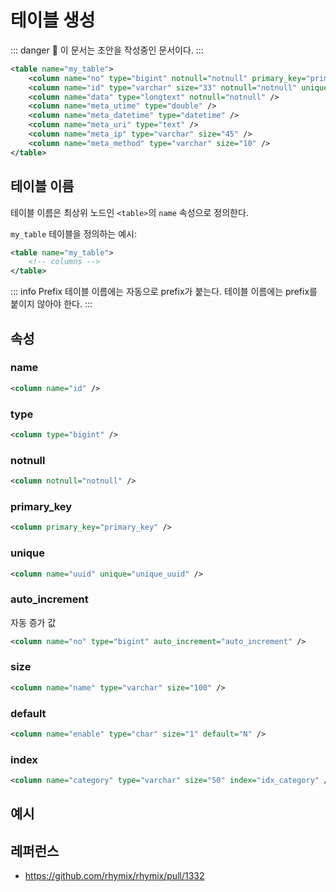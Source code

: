 # 테이블 생성

::: danger
🚧 이 문서는 초안을 작성중인 문서이다.
:::

```xml
<table name="my_table">
    <column name="no" type="bigint" notnull="notnull" primary_key="primary_key" auto_increment="auto_increment" />
    <column name="id" type="varchar" size="33" notnull="notnull" unique="unique_id" />
    <column name="data" type="longtext" notnull="notnull" />
    <column name="meta_utime" type="double" />
    <column name="meta_datetime" type="datetime" />
    <column name="meta_uri" type="text" />
    <column name="meta_ip" type="varchar" size="45" />
    <column name="meta_method" type="varchar" size="10" />
</table>
```

## 테이블 이름

테이블 이름은 최상위 노드인 `<table>`의 `name` 속성으로 정의한다.

`my_table` 테이블을 정의하는 예시:

```xml
<table name="my_table">
    <!-- columns -->
</table>
```

::: info Prefix
테이블 이름에는 자동으로 prefix가 붙는다. 테이블 이름에는 prefix를 붙이지 않아야 한다.
:::

## 속성

### name

```xml
<column name="id" />
```

### type

```xml
<column type="bigint" />
```

### notnull

```xml
<column notnull="notnull" />
```

### primary_key

```xml
<column primary_key="primary_key" />
```

### unique

```xml
<column name="uuid" unique="unique_uuid" />
```

### auto_increment

자동 증가 값

```xml
<column name="no" type="bigint" auto_increment="auto_increment" />
```

### size

```xml
<column name="name" type="varchar" size="100" />
```

### default

```xml
<column name="enable" type="char" size="1" default="N" />
```

### index

```xml
<column name="category" type="varchar" size="50" index="idx_category" />
```

## 예시

## 레퍼런스

- https://github.com/rhymix/rhymix/pull/1332
